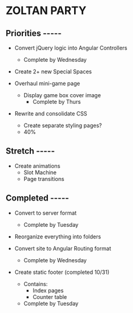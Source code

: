 # ZOLTAN PARTY

## Priorities -----

- Convert jQuery logic into Angular Controllers
  - Complete by Wednesday

- Create 2+ new Special Spaces

- Overhaul mini-game page
  - Display game box cover image
    - Complete by Thurs

- Rewrite and consolidate CSS
  - Create separate styling pages?
  - 40%

## Stretch -----
- Create animations
  - Slot Machine
  - Page transitions



## Completed -----
- Convert to server format
  - Complete by Tuesday

- Reorganize everything into folders

- Convert site to Angular Routing format
  - Complete by Wednesday

- Create static footer (completed 10/31)
  - Contains:
    - Index pages
    - Counter table
  - Complete by Tuesday
